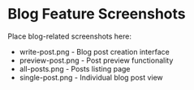 # Blog Feature Screenshots

Place blog-related screenshots here:
- write-post.png - Blog post creation interface
- preview-post.png - Post preview functionality
- all-posts.png - Posts listing page
- single-post.png - Individual blog post view